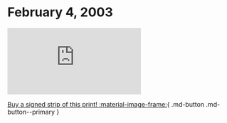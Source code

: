 # February 4, 2003

![](https://www.achewood.com/comic.php?date=02042003)

[Buy a signed strip of this print! :material-image-frame:](https://achewood-holiday-pop-up.myshopify.com/products/strip#02042003){ .md-button .md-button--primary }
